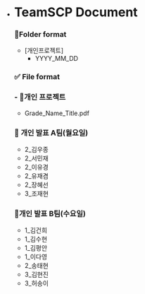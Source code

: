 - # TeamSCP Document


  ### 📁Folder format

  - [개인프로젝트]
      - YYYY_MM_DD
  ### ✅ File format

  ### - 📕개인 프로젝트
   - Grade_Name_Title.pdf 

  ### 📕 개인 발표 A팀(월요일)
  - 2_김우종
  - 2_서민재
  - 2_이유경
  - 2_유재겸
  - 2_장혜선
  - 3_조재현
 
  ### 📙개인 발표 B팀(수요일)
  - 1_김건희
  - 1_김수현
  - 1_김평안
  - 1_이다영
  - 2_송태현
  - 3_김현진
  - 3_허송이
